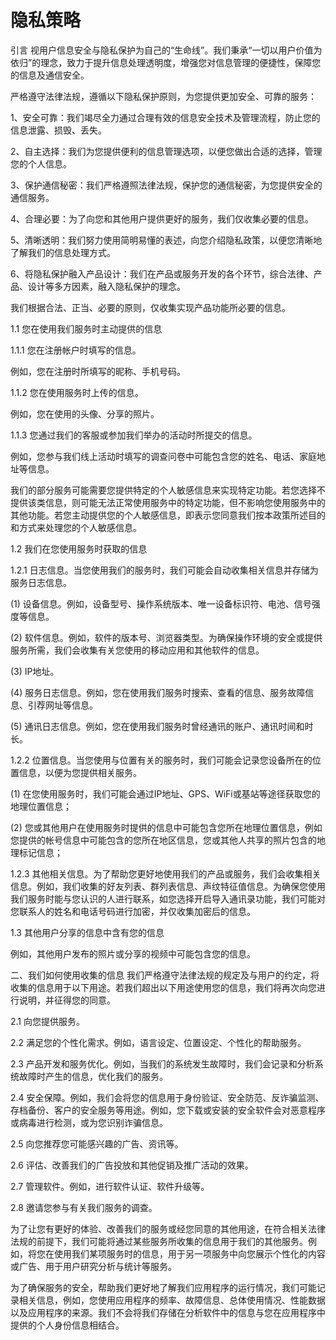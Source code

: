 #   隐私策略

引言
视用户信息安全与隐私保护为自己的“生命线”。我们秉承“一切以用户价值为依归”的理念，致力于提升信息处理透明度，增强您对信息管理的便捷性，保障您的信息及通信安全。

严格遵守法律法规，遵循以下隐私保护原则，为您提供更加安全、可靠的服务：

1、安全可靠：我们竭尽全力通过合理有效的信息安全技术及管理流程，防止您的信息泄露、损毁、丢失。

2、自主选择：我们为您提供便利的信息管理选项，以便您做出合适的选择，管理您的个人信息。

3、保护通信秘密：我们严格遵照法律法规，保护您的通信秘密，为您提供安全的通信服务。

4、合理必要：为了向您和其他用户提供更好的服务，我们仅收集必要的信息。

5、清晰透明：我们努力使用简明易懂的表述，向您介绍隐私政策，以便您清晰地了解我们的信息处理方式。

6、将隐私保护融入产品设计：我们在产品或服务开发的各个环节，综合法律、产品、设计等多方因素，融入隐私保护的理念。


我们根据合法、正当、必要的原则，仅收集实现产品功能所必要的信息。

1.1
您在使用我们服务时主动提供的信息

1.1.1 您在注册帐户时填写的信息。

例如，您在注册时所填写的昵称、手机号码。

1.1.2 您在使用服务时上传的信息。

例如，您在使用的头像、分享的照片。

1.1.3 您通过我们的客服或参加我们举办的活动时所提交的信息。

例如，您参与我们线上活动时填写的调查问卷中可能包含您的姓名、电话、家庭地址等信息。

我们的部分服务可能需要您提供特定的个人敏感信息来实现特定功能。若您选择不提供该类信息，则可能无法正常使用服务中的特定功能，但不影响您使用服务中的其他功能。若您主动提供您的个人敏感信息，即表示您同意我们按本政策所述目的和方式来处理您的个人敏感信息。

1.2
我们在您使用服务时获取的信息

1.2.1 日志信息。当您使用我们的服务时，我们可能会自动收集相关信息并存储为服务日志信息。

(1) 设备信息。例如，设备型号、操作系统版本、唯一设备标识符、电池、信号强度等信息。

(2) 软件信息。例如，软件的版本号、浏览器类型。为确保操作环境的安全或提供服务所需，我们会收集有关您使用的移动应用和其他软件的信息。

(3) IP地址。

(4) 服务日志信息。例如，您在使用我们服务时搜索、查看的信息、服务故障信息、引荐网址等信息。

(5) 通讯日志信息。例如，您在使用我们服务时曾经通讯的账户、通讯时间和时长。

1.2.2 位置信息。当您使用与位置有关的服务时，我们可能会记录您设备所在的位置信息，以便为您提供相关服务。

(1) 在您使用服务时，我们可能会通过IP地址、GPS、WiFi或基站等途径获取您的地理位置信息；

(2) 您或其他用户在使用服务时提供的信息中可能包含您所在地理位置信息，例如您提供的帐号信息中可能包含的您所在地区信息，您或其他人共享的照片包含的地理标记信息；

1.2.3 其他相关信息。为了帮助您更好地使用我们的产品或服务，我们会收集相关信息。例如，我们收集的好友列表、群列表信息、声纹特征值信息。为确保您使用我们服务时能与您认识的人进行联系，如您选择开启导入通讯录功能，我们可能对您联系人的姓名和电话号码进行加密，并仅收集加密后的信息。

1.3
其他用户分享的信息中含有您的信息

例如，其他用户发布的照片或分享的视频中可能包含您的信息。

二、我们如何使用收集的信息
我们严格遵守法律法规的规定及与用户的约定，将收集的信息用于以下用途。若我们超出以下用途使用您的信息，我们将再次向您进行说明，并征得您的同意。

2.1
向您提供服务。

2.2
满足您的个性化需求。例如，语言设定、位置设定、个性化的帮助服务。

2.3
产品开发和服务优化。例如，当我们的系统发生故障时，我们会记录和分析系统故障时产生的信息，优化我们的服务。

2.4
安全保障。例如，我们会将您的信息用于身份验证、安全防范、反诈骗监测、存档备份、客户的安全服务等用途。例如，您下载或安装的安全软件会对恶意程序或病毒进行检测，或为您识别诈骗信息。

2.5
向您推荐您可能感兴趣的广告、资讯等。

2.6
评估、改善我们的广告投放和其他促销及推广活动的效果。

2.7
管理软件。例如，进行软件认证、软件升级等。

2.8
邀请您参与有关我们服务的调查。

为了让您有更好的体验、改善我们的服务或经您同意的其他用途，在符合相关法律法规的前提下，我们可能将通过某些服务所收集的信息用于我们的其他服务。例如，将您在使用我们某项服务时的信息，用于另一项服务中向您展示个性化的内容或广告、用于用户研究分析与统计等服务。

为了确保服务的安全，帮助我们更好地了解我们应用程序的运行情况，我们可能记录相关信息，例如，您使用应用程序的频率、故障信息、总体使用情况、性能数据以及应用程序的来源。我们不会将我们存储在分析软件中的信息与您在应用程序中提供的个人身份信息相结合。

